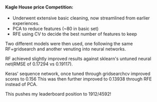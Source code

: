 #### Kagle House price Competition:

- Underwent extensive basic cleaning, now streamlined from earlier experiences.
- PCA to reduce features (~80 in basic set)
- RFE using CV to decide the best number of features to keep

Two different models were then used, one following the same RF+gridsearch and another venuting into neural networks.

RF achieved slightly improved results against sklearn's untuned neural net(RMSE of 0.17294 vs 0.19117).

Keras' sequence network, once tuned through gridsearchcv improved scores to 0.156
This was then further improved to 0.13938 through RFE instead of PCA.

This pushes my leaderboard position to 1912/4592!
